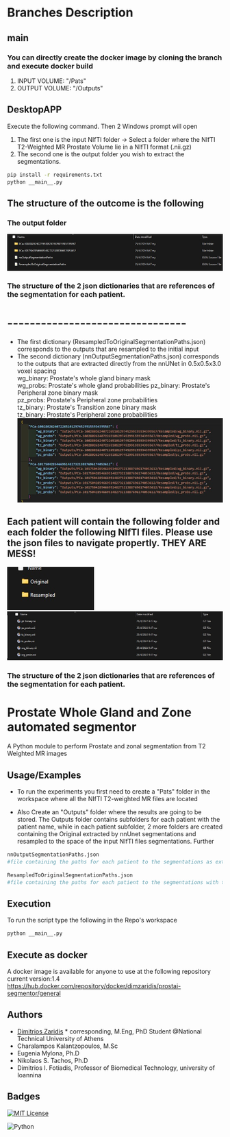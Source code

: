# Branches Description
## main  
### You can directly create the docker image by cloning the branch and execute docker build      
1. INPUT VOLUME: "/Pats"  
2. OUTPUT VOLUME: "/Outputs"  

## DesktopAPP  
Execute the following command. Then 2 Windows prompt will open  
1. The first one is the input NIfTI folder -> Select a folder where the NIfTI T2-Weighted MR Prostate Volume lie in a NIfTI format (.nii.gz)
2. The second one is the output folder you wish to extract the segmentations.
```Bash
pip install -r requirements.txt
python __main__.py
```

## The structure of the outcome is the following    
### The output folder  
![The structure of the folder](https://github.com/dzaridis/MRI-Prostate-Gland-and-Zone-Segmentor/blob/main/Materials/photo1.jpg)  
### The structure of the 2 json dictionaries that are references of the segmentation for each patient.  
# --------------------------------
- The first dictionary (ResampledToOriginalSegmentationPaths.json) corresponds to the outputs that are resampled to the initial input
- The second dictionary (nnOutputSegmentationPaths.json) corresponds to the outputs that are extracted directly from the nnUNet in 0.5x0.5x3.0 voxel spacing   
wg_binary: Prostate's whole gland binary mask  
wg_probs: Prostate's whole gland probabilities 
pz_binary: Prostate's Peripheral zone binary mask  
pz_probs: Prostate's Peripheral zone probabilities  
tz_binary: Prostate's Transition zone binary mask  
tz_binary: Prostate's Peripheral zone probabilities  
![Structure of the dictionaries with paths](https://github.com/dzaridis/MRI-Prostate-Gland-and-Zone-Segmentor/blob/main/Materials/photo2.jpg)

## Each patient will contain the following folder and each folder the following NIfTI files. Please use the json files to navigate propertly. THEY ARE MESS!  
![Folders within each patient](https://github.com/dzaridis/MRI-Prostate-Gland-and-Zone-Segmentor/blob/main/Materials/photo3.jpg)  
![Files within each patient's subfolders](https://github.com/dzaridis/MRI-Prostate-Gland-and-Zone-Segmentor/blob/main/Materials/photo4.jpg)  
### The structure of the 2 json dictionaries that are references of the segmentation for each patient.  
# Prostate Whole Gland and Zone automated segmentor

A Python module to perform Prostate and zonal segmentation from T2 Weighted MR images


## Usage/Examples

- To run the experiments you first need to create a "Pats" folder in the workspace where all the NIfTI T2-weighted MR files are located

- Also Create an "Outputs" folder where the results are going to be stored. The Outputs folder contains subfolders for each patient with the patient name, while in each patient subfolder, 2 more folders are created containing the Original extracted by nnUnet segmentations and resampled to the space of the input NIfTI files segmentations. Further 
```python
nnOutputSegmentationPaths.json 
#file containing the paths for each patient to the segmentations as extracted by nnUnet in 0.5X0.5X3 mm
```
```python
ResampledToOriginalSegmentationPaths.json 
#file containing the paths for each patient to the segmentations with the same spacing as the original images
```

## Execution

To run the script type the following in the Repo's workspace
```Bash
python __main__.py
```

## Execute as docker

A docker image is available for anyone to use at the following repository
current version:1.4
https://hub.docker.com/repository/docker/dimzaridis/prostai-segmentor/general

## Authors

- [Dimitrios Zaridis](dimzaridis@gmail.com) * corresponding, M.Eng, PhD Student @National Technical University of Athens
- Charalampos Kalantzopoulos, M.Sc
- Eugenia Mylona, Ph.D
- Nikolaos S. Tachos, Ph.D
- Dimitrios I. Fotiadis, Professor of Biomedical Technology, university of Ioannina

## Badges

[![MIT License](https://img.shields.io/badge/License-MIT-green.svg)](https://choosealicense.com/licenses/mit/)

![Python](https://img.shields.io/badge/Python-3.9.18-green)
